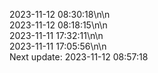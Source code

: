 2023-11-12 08:30:18\n\n  
2023-11-12 08:18:15\n\n  
2023-11-11 17:32:11\n\n  
2023-11-11 17:05:56\n\n  
Next update: 2023-11-12 08:57:18
